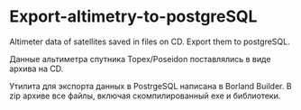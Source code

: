 # Export-altimetry-to-postgreSQL
Altimeter data of satellites saved in files on CD. Export them to postgreSQL.

Данные альтиметра спутника Topex/Poseidon поставлялись в виде архива на CD. 

Утилита для экспорта данных в PostrgeSQL написана в Borland Builder.
В zip архиве все файлы, включая скомпилированный exe и библиотеки.
